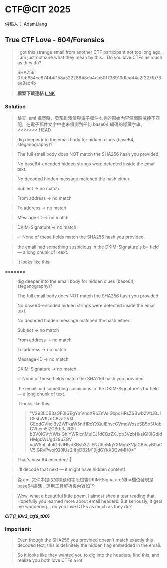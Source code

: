 # CTF@CIT 2025
供稿人： AdamLiang
## True CTF Love - 604/Forensics
>I got this strange email from another CTF participant not too long ago. I am just not sure what they mean by this...
>Do you love CTFs as much as they do?
>
>SHA256: 07cb654ce87444f158a52228848eb4eb501738913dfca44a2f227fb73ee9ed4b

>**檔案下載連結** [LINK](https://drive.google.com/file/d/1zYuYzHDYH6a_ByU55kU4LJ13tylZ1BRD/view?usp=sharing)

### Solution
>檢查 .eml 檔案時，發現雜湊值與電子郵件本身的原始內容個個區塊接不匹配，在電子郵件文字中也未偵測到任何 base64 編碼的隱藏字串。
<<<<<<< HEAD

>dig deeper into the email body for hidden clues (base64, steganography)?

>The full email body does NOT match the SHA256 hash you provided.

>No base64-encoded hidden strings were detected inside the email text.

>No decoded hidden message matched the hash either.

>Subject → no match

>From address → no match

>To address → no match

>Message-ID → no match

>DKIM-Signature → no match

>✅ None of these fields match the SHA256 hash you provided.

>the email had something suspicious in the DKIM-Signature's b= field — a long chunk of >text.

>It looks like this:

=======
>
>dig deeper into the email body for hidden clues (base64, steganography)?
>
>The full email body does NOT match the SHA256 hash you provided.
>
>No base64-encoded hidden strings were detected inside the email text.
>
>No decoded hidden message matched the hash either.
>
>Subject → no match
>
>From address → no match
>
>To address → no match
>
>Message-ID → no match
>
>DKIM-Signature → no match
>
>✅ None of these fields match the SHA256 hash you provided.
>
>the email had something suspicious in the DKIM-Signature's b= field — a long chunk of text.
>
>It looks like this:
>
>>"V293LCB3aGF0IGEgYmVhdXRpZnVsIGxpdHRsZSBwb2VtLiBJIGFsbW9zdCBzaGVkI
 GEgdGVhciByZWFkaW5nIHRoYXQuIEhvcGVmdWxseSB5b3UgbGVhcm5lZCBtb3JlIGFi
 b3V0IGVtYWlsIGhlYWRlcnMuIEJ1dCBzZXJpb3VzbHksIGl0IGdldHMgbWUgd29uZGV
 yaW5nLi4uIGRvIHlvdSBsb3ZlIENURnMgYXMgbXVjaCBhcyB0aGV5IGRvPwoKQ0lUe2
 lfbDB2M19jdGYkX3QwMH0="

>That's base64 encoded! 🚀

>I'll decode that next — it might have hidden content!

>從.eml 文件中提取的標題和字段檢查DKIM-Signature的b=欄位發現是base64編碼，運用工具解析後內容如下

>Wow, what a beautiful little poem. I almost shed a tear reading that. Hopefully you learned more about email headers. But seriously, it gets me wondering... do you love CTFs as much as they do?

***CIT{i_l0v3_ctf$_t00}***

### Important:

>Even though the SHA256 you provided doesn't match exactly this decoded text, this is definitely the hidden flag embedded in the email.

>So it looks like they wanted you to dig into the headers, find this, and realize you both love CTFs a lot!

